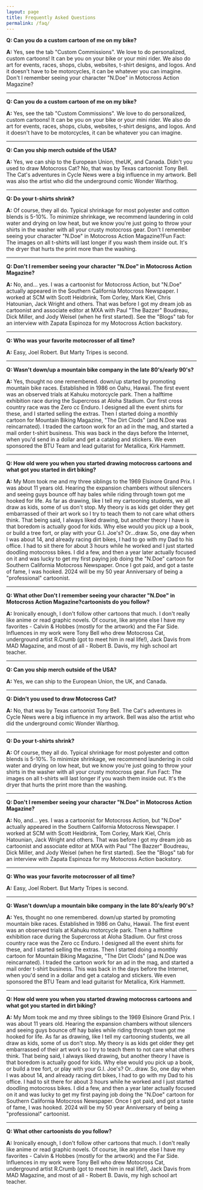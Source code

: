 ```yaml
---
layout: page
title: Frequently Asked Questions
permalink: /faq/
---
```


**Q: Can you do a custom cartoon of me on my bike?**

**A:** Yes, see the tab "Custom Commissions". We love to do personalized, custom cartoons! It can be you on your bike or your mini rider. We also do art for events, races, shops, clubs, websites, t-shirt designs, and logos. And it doesn't have to be motorcycles, it can be whatever you can imagine.
Don't I remember seeing your character "N.Doe" in Motocross Action Magazine?

---

**Q: Can you do a custom cartoon of me on my bike?**

**A:** Yes, see the tab "Custom Commissions". We love to do personalized, custom cartoons! It can be you on your bike or your mini rider. We also do art for events, races, shops, clubs, websites, t-shirt designs, and logos. And it doesn't have to be motorcycles, it can be whatever you can imagine.

---

**Q: Can you ship merch outside of the USA?**

**A:** Yes, we can ship to the European Union, theUK, and Canada. Didn't you used to draw Motocross Cat? No, that was by Texas cartoonist Tony Bell. The Cat's adventures in Cycle News were a big influence in my artwork. Bell was also the artist who did the underground comic Wonder Warthog.

---

**Q: Do your t-shirts shrink?**

**A:** Of course, they all do. Typical shrinkage for most polyester and cotton blends is 5-10%. To minimize shrinkage, we recommend laundering in cold water and drying on low heat, but we know you're just going to throw your shirts in the washer with all your crusty motocross gear. Don't I remember seeing your character "N.Doe" in Motocross Action Magazine?Fun Fact: The images on all t-shirts will last longer if you wash them inside out. It's the dryer that hurts the print more than the washing.

---

**Q: Don't I remember seeing your character "N.Doe" in Motocross Action Magazine?**

**A:** No, and... yes. I was a cartoonist for Motocross Action, but "N.Doe" actually appeared in the Southern California Motocross Newspaper. I worked at SCM with Scott Heidbrink, Tom Corley, Mark Kiel, Chris Hatounian, Jack Wright and others. That was before I got my dream job as cartoonist and associate editor at MXA with Paul "The Bazzer" Boudreau, Dick Miller, and Jody Weisel (when he first started). See the "Blogs" tab for an interview with Zapata Espinoza for my Motocross Action backstory.

---

**Q: Who was your favorite motocrosser of all time?**

**A:** Easy, Joel Robert. But Marty Tripes is second.

---

**Q: Wasn't down/up a mountain bike company in the late 80's/early 90's?**

**A:** Yes, thought no one remembered.  down/up started by promoting mountain bike races. Established in 1986 on Oahu, Hawaii. The first event was an observed trials at Kahuku motorcycle park. Then a halftime exhibition race during the Supercross at Aloha Stadium. Our first cross country race was the Zero cc Enduro. I designed all the event shirts for these, and I started selling the extras. Then I started doing a monthly cartoon for Mountain Biking Magazine, "The Dirt Clods" (and N.Doe was reincarnated). I traded the cartoon work for an ad in the mag, and started a mail order t-shirt business. This was back in the days before the Internet, when you'd send in a dollar and get a catalog and stickers. We even sponsored the BTU Team and lead guitarist for Metallica, Kirk Hammett.

---

**Q: How old were you when you started drawing motocross cartoons and what got you started in dirt biking?**

**A:** My Mom took me and my three siblings to the 1969 Elsinore Grand Prix. I was about 11 years old. Hearing the expansion chambers without silencers and seeing guys bounce off hay bales while riding through town got me hooked for life. As far as drawing, like I tell my cartooning students, we all draw as kids, some of us don't stop. My theory is as kids get older they get embarrassed of their art work so I try to teach them to not care what others think. That being said, I always liked drawing, but another theory I have is that boredom is actually good for kids. Why else would you pick up a book, or build a tree fort, or play with your G.I. Joe's? Or...draw. So, one day when I was about 14, and already racing dirt bikes, I had to go with my Dad to his office. I had to sit there for about 3 hours while he worked and I just started doodling motocross bikes. I did a few, and then a year later actually focused on it and was lucky to get my first paying job doing the "N.Doe" cartoon for Southern California Motocross Newspaper. Once I got paid, and got a taste of fame, I was hooked. 2024 will be my 50 year Anniversary of being a "professional" cartoonist.

---

**Q: What other Don't I remember seeing your character "N.Doe" in Motocross Action Magazine?cartoonists do you follow?**

**A:** Ironically enough, I don't follow other cartoons that much. I don't really like anime or read graphic novels. Of course, like anyone else I have my favorites - Calvin & Hobbes (mostly for the artwork) and the Far Side. Influences in my work were Tony Bell who drew Motocross Cat, underground artist R.Crumb (got to meet him in real life!), Jack Davis from MAD Magazine, and most of all - Robert B. Davis, my high school art teacher.

---

**Q: Can you ship merch outside of the USA?**

**A:** Yes, we can ship to the European Union, the UK, and Canada.

---

**Q: Didn't you used to draw Motocross Cat?**

**A:** No, that was by Texas cartoonist Tony Bell. The Cat's adventures in Cycle News were a big influence in my artwork. Bell was also the artist who did the underground comic Wonder Warthog.

---

**Q: Do your t-shirts shrink?**

**A:** Of course, they all do. Typical shrinkage for most polyester and cotton blends is 5-10%. To minimize shrinkage, we recommend laundering in cold water and drying on low heat, but we know you're just going to throw your shirts in the washer with all your crusty motocross gear. Fun Fact: The images on all t-shirts will last longer if you wash them inside out. It's the dryer that hurts the print more than the washing.

---

**Q: Don't I remember seeing your character "N.Doe" in Motocross Action Magazine?**

**A:** No, and... yes. I was a cartoonist for Motocross Action, but "N.Doe" actually appeared in the Southern California Motocross Newspaper. I worked at SCM with Scott Heidbrink, Tom Corley, Mark Kiel, Chris Hatounian, Jack Wright and others. That was before I got my dream job as cartoonist and associate editor at MXA with Paul "The Bazzer" Boudreau, Dick Miller, and Jody Weisel (when he first started). See the "Blogs" tab for an interview with Zapata Espinoza for my Motocross Action backstory.

---

**Q: Who was your favorite motocrosser of all time?**

**A:** Easy, Joel Robert. But Marty Tripes is second.

---

**Q: Wasn't down/up a mountain bike company in the late 80's/early 90's?**

**A:** Yes, thought no one remembered.  down/up started by promoting mountain bike races. Established in 1986 on Oahu, Hawaii. The first event was an observed trials at Kahuku motorcycle park. Then a halftime exhibition race during the Supercross at Aloha Stadium. Our first cross country race was the Zero cc Enduro. I designed all the event shirts for these, and I started selling the extras. Then I started doing a monthly cartoon for Mountain Biking Magazine, "The Dirt Clods" (and N.Doe was reincarnated). I traded the cartoon work for an ad in the mag, and started a mail order t-shirt business. This was back in the days before the Internet, when you'd send in a dollar and get a catalog and stickers. We even sponsored the BTU Team and lead guitarist for Metallica, Kirk Hammett.

---

**Q: How old were you when you started drawing motocross cartoons and what got you started in dirt biking?**

**A:** My Mom took me and my three siblings to the 1969 Elsinore Grand Prix. I was about 11 years old. Hearing the expansion chambers without silencers and seeing guys bounce off hay bales while riding through town got me hooked for life. As far as drawing, like I tell my cartooning students, we all draw as kids, some of us don't stop. My theory is as kids get older they get embarrassed of their art work so I try to teach them to not care what others think. That being said, I always liked drawing, but another theory I have is that boredom is actually good for kids. Why else would you pick up a book, or build a tree fort, or play with your G.I. Joe's? Or...draw. So, one day when I was about 14, and already racing dirt bikes, I had to go with my Dad to his office. I had to sit there for about 3 hours while he worked and I just started doodling motocross bikes. I did a few, and then a year later actually focused on it and was lucky to get my first paying job doing the "N.Doe" cartoon for Southern California Motocross Newspaper. Once I got paid, and got a taste of fame, I was hooked. 2024 will be my 50 year Anniversary of being a "professional" cartoonist.

---

**Q: What other cartoonists do you follow?**

**A:** Ironically enough, I don't follow other cartoons that much. I don't really like anime or read graphic novels. Of course, like anyone else I have my favorites - Calvin & Hobbes (mostly for the artwork) and the Far Side. Influences in my work were Tony Bell who drew Motocross Cat, underground artist R.Crumb (got to meet him in real life!), Jack Davis from MAD Magazine, and most of all - Robert B. Davis, my high school art teacher.
